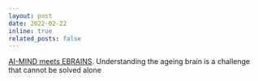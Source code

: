 ```yaml
---
layout: post
date: 2022-02-22
inline: true
related_posts: false
---
```


[AI-MIND meets EBRAINS](https://www.ai-mind.eu/blog/ai-mind-meets-ebrains-webinar-on-ebrains-services/). Understanding the ageing brain is a challenge that cannot be solved alone
